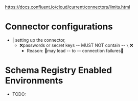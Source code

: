 https://docs.confluent.io/cloud/current/connectors/limits.html

# Connector configurations

* | setting up the connector, 
  * ❌passwords or secret keys -- MUST NOT contain -- `\` ❌  
    * Reason: 🧠may lead -- to -- connection failures🧠
# Schema Registry Enabled Environments
* TODO:
